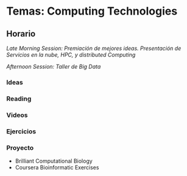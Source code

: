 
# Temas: Computing Technologies

## Horario

*Late Morning Session: Premiación de mejores ideas. Presentación de Servicios en la nube, HPC, y distributed Computing*

*Afternoon Session: Taller de Big Data*

### Ideas

### Reading

### Videos

### Ejercicios

### Proyecto
- Brilliant Computational Biology
- Coursera Bioinformatic Exercises 